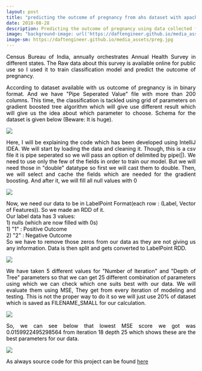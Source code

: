 ```yaml
---
layout: post
title: "predicting the outcome of pregnancy from ahs dataset with apache spark"
date: 2018-08-28
description: Predicting the outcome of pregnancy using data collected from annual health survey of India
image: "background-image: url('https://daftengineer.github.io/media_assets/preg.jpg');"
image-sm: https://daftengineer.github.io/media_assets/preg.jpg
---
```


<div style="color:black;"><p></p>

<p style="text-align:justify;">Census Bureau of India, annually orchestrates Annual Health Survey in different states. The Raw data about this survey is available online for public use so I used it to train classification model and predict the outcome of pregnancy.</p>
<p style="text-align:justify;">According to dataset available with us outcome of pregnancy is in binary format. And we have 
"Pipe Seperated Value" file with more than 200 columns. This time, the classification is tackled using grid of parameters on gradient boosted tree algorithm which will give use different result which will give us the idea about which parameter to choose. Schema for the dataset is given below (Beware: It is huge).</p>
<img src = "https://daftengineer.github.io/media_assets/ml3p1.jpg" />
<p style="text-align:justify;">Here, I will be explaining the code which has been developed using IntelliJ IDEA. We will start by loading the data and cleaning it. Though, this is a csv file it is pipe seperated so we will pass an option of delimited by pipe(|). We need to use only the few of the fields in order to train our model. But we will need those in "double" datatype so first we will cast them to double. Then, we will select and cache the fields which are needed for the gradient boosting. And after it, we will fill all null values with 0</p>
<img src = "https://daftengineer.github.io/media_assets/ml3p2.png" />
<p style="text-align:justify;">Now, we need our data to be in LabelPoint Format(each row : (Label, Vector of Features)). So we made an RDD of it. <br /> Our label data has 3 values:<br /> <span style="text-align:left;">1) nulls (which are now filled with 0s)<br /> 1) "1" : Positive Outcome <br />2) "2" : Negative Outcome</span><br />So we have to remove those zeros from our data as they are not giving us any information. Data is then split and gets converted to LabelPoint RDD.</p>
<img src = "https://daftengineer.github.io/media_assets/ml3p3.jpg" />

<p style="text-align:justify;">We have taken 5 different values for "Number of Iteration" and "Depth of Tree" parameters so that we can get 25 different combination of parameters using which we can check which one suits best with our data. We will evaluate them using MSE, They get from every iteration of modeling and testing. This is not the proper way to do it so we will just use 20% of dataset which is saved as FILENAME_SMALL for our calculation.</p>
<img src = "https://daftengineer.github.io/media_assets/ml3p4.png" />
<p style="text-align:justify;">So, we can see below that lowest MSE score we got was 0.0159922495298564 from iteration 18 depth 25 which shows these are the best parameters for our data. </p>
<img src = "https://daftengineer.github.io/media_assets/ml3p5.jpg" />
<p style="text-align:justify;">As always source code for this project can be found <a href="https://github.com/daftengineer/MachineLearningProjects/blob/master/PregnancyOutcome.scala">here</a></p>

</div>
